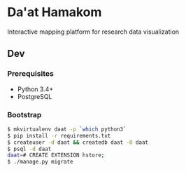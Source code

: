 # Da'at Hamakom

Interactive mapping platform for research data visualization

## Dev

### Prerequisites

 - Python 3.4+
 - PostgreSQL

### Bootstrap

```bash
$ mkvirtualenv daat -p `which python3`
$ pip install -r requirements.txt
$ createuser -d daat && createdb daat -O daat
$ psql -d daat
daat=# CREATE EXTENSION hstore;
$ ./manage.py migrate
```
